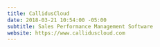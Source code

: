 ```yaml
---
title: CallidusCloud
date: 2018-03-21 10:54:00 -05:00
subtitle: Sales Performance Management Software
website: https://www.calliduscloud.com
---
```


